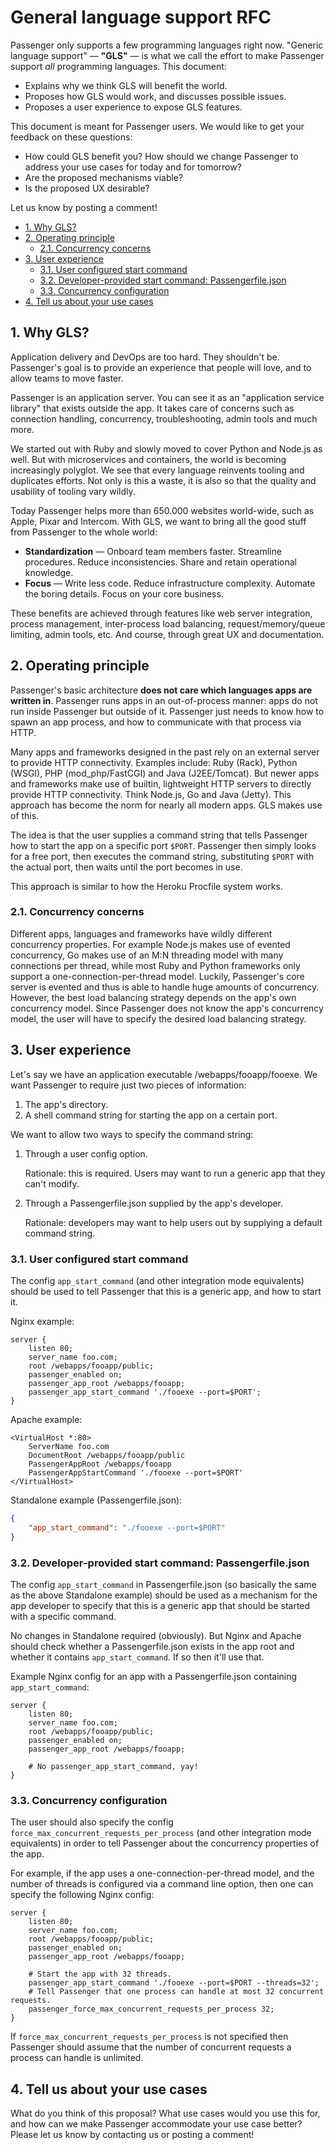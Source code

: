 # General language support RFC

Passenger only supports a few programming languages right now. "Generic language support" — **"GLS"** — is what we call the effort to make Passenger support *all* programming languages. This document:

 * Explains why we think GLS will benefit the world.
 * Proposes how GLS would work, and discusses possible issues.
 * Proposes a user experience to expose GLS features.

This document is meant for Passenger users. We would like to get your feedback on these questions:

 * How could GLS benefit you? How should we change Passenger to address your use cases for today and for tomorrow?
 * Are the proposed mechanisms viable?
 * Is the proposed UX desirable?

Let us know by posting a comment!

<!-- TOC depthFrom:2 depthTo:4 -->

- [1. Why GLS?](#1-why-gls)
- [2. Operating principle](#2-operating-principle)
    - [2.1. Concurrency concerns](#21-concurrency-concerns)
- [3. User experience](#3-user-experience)
    - [3.1. User configured start command](#31-user-configured-start-command)
    - [3.2. Developer-provided start command: Passengerfile.json](#32-developer-provided-start-command-passengerfilejson)
    - [3.3. Concurrency configuration](#33-concurrency-configuration)
- [4. Tell us about your use cases](#4-tell-us-about-your-use-cases)

<!-- /TOC -->

## 1. Why GLS?

Application delivery and DevOps are too hard. They shouldn't be. Passenger's goal is to provide an experience that people will love, and to allow teams to move faster.

Passenger is an application server. You can see it as an "application service library" that exists outside the app. It takes care of concerns such as connection handling, concurrency, troubleshooting, admin tools and much more.

We started out with Ruby and slowly moved to cover Python and Node.js as well. But with microservices and containers, the world is becoming increasingly polyglot. We see that every language reinvents tooling and duplicates efforts. Not only is this a waste, it is also so that the quality and usability of tooling vary wildly.

Today Passenger helps more than 650.000 websites world-wide, such as Apple, Pixar and Intercom. With GLS, we want to bring all the good stuff from Passenger to the whole world:

 * **Standardization** — Onboard team members faster. Streamline procedures. Reduce inconsistencies. Share and retain operational knowledge.
 * **Focus** — Write less code. Reduce infrastructure complexity. Automate the boring details. Focus on your core business.

These benefits are achieved through features like web server integration, process management, inter-process load balancing, request/memory/queue limiting, admin tools, etc. And course, through great UX and documentation.

## 2. Operating principle

Passenger's basic architecture **does not care which languages apps are written in**. Passenger runs apps in an out-of-process manner: apps do not run inside Passenger but outside of it. Passenger just needs to know how to spawn an app process, and how to communicate with that process via HTTP.

Many apps and frameworks designed in the past rely on an external server to provide HTTP connectivity. Examples include: Ruby (Rack), Python (WSGI), PHP (mod_php/FastCGI) and Java (J2EE/Tomcat). But newer apps and frameworks make use of builtin, lightweight HTTP servers to directly provide HTTP connectivity. Think Node.js, Go and Java (Jetty). This approach has become the norm for nearly all modern apps. GLS makes use of this.

The idea is that the user supplies a command string that tells Passenger how to start the app on a specific port `$PORT`. Passenger then simply looks for a free port, then executes the command string, substituting `$PORT` with the actual port, then waits until the port becomes in use.

This approach is similar to how the Heroku Procfile system works.

### 2.1. Concurrency concerns

Different apps, languages and frameworks have wildly different concurrency properties. For example Node.js makes use of evented concurrency, Go makes use of an M:N threading model with many connections per thread, while most Ruby and Python frameworks only support a one-connection-per-thread model. Luckily, Passenger's core server is evented and thus is able to handle huge amounts of concurrency. However, the best load balancing strategy depends on the app's own concurrency model. Since Passenger does not know the app's concurrency model, the user will have to specify the desired load balancing strategy.

## 3. User experience

Let's say we have an application executable /webapps/fooapp/fooexe. We want Passenger to require just two pieces of information:

 1. The app's directory.
 2. A shell command string for starting the app on a certain port.

We want to allow two ways to specify the command string:

 1. Through a user config option.

    Rationale: this is required. Users may want to run a generic app that they can't modify.

 2. Through a Passengerfile.json supplied by the app's developer.

    Rationale: developers may want to help users out by supplying a default command string.

### 3.1. User configured start command

The config `app_start_command` (and other integration mode equivalents) should be used to tell Passenger that this is a generic app, and how to start it.

Nginx example:

~~~nginx
server {
    listen 80;
    server_name foo.com;
    root /webapps/fooapp/public;
    passenger_enabled on;
    passenger_app_root /webapps/fooapp;
    passenger_app_start_command './fooexe --port=$PORT';
}
~~~

Apache example:

~~~
<VirtualHost *:80>
    ServerName foo.com
    DocumentRoot /webapps/fooapp/public
    PassengerAppRoot /webapps/fooapp
    PassengerAppStartCommand './fooexe --port=$PORT'
</VirtualHost>
~~~

Standalone example (Passengerfile.json):

~~~json
{
    "app_start_command": "./fooexe --port=$PORT"
}
~~~

### 3.2. Developer-provided start command: Passengerfile.json

The config `app_start_command` in Passengerfile.json (so basically the same as the above Standalone example) should be used as a mechanism for the app developer to specify that this is a generic app that should be started with a specific command.

No changes in Standalone required (obviously). But Nginx and Apache should check whether a Passengerfile.json exists in the app root and whether it contains `app_start_command`. If so then it'll use that.

Example Nginx config for an app with a Passengerfile.json containing `app_start_command`:

~~~nginx
server {
    listen 80;
    server_name foo.com;
    root /webapps/fooapp/public;
    passenger_enabled on;
    passenger_app_root /webapps/fooapp;

    # No passenger_app_start_command, yay!
}
~~~

### 3.3. Concurrency configuration

The user should also specify the config `force_max_concurrent_requests_per_process` (and other integration mode equivalents) in order to tell Passenger about the concurrency properties of the app.

For example, if the app uses a one-connection-per-thread model, and the number of threads is configured via a command line option, then one can specify the following Nginx config:

~~~nginx
server {
    listen 80;
    server_name foo.com;
    root /webapps/fooapp/public;
    passenger_enabled on;
    passenger_app_root /webapps/fooapp;

    # Start the app with 32 threads.
    passenger_app_start_command './fooexe --port=$PORT --threads=32';
    # Tell Passenger that one process can handle at most 32 concurrent requests.
    passenger_force_max_concurrent_requests_per_process 32;
}
~~~

If `force_max_concurrent_requests_per_process` is not specified then Passenger should assume that the number of concurrent requests a process can handle is unlimited.

## 4. Tell us about your use cases

What do you think of this proposal? What use cases would you use this for, and how can we make Passenger accommodate your use case better? Please let us know by contacting us or posting a comment!